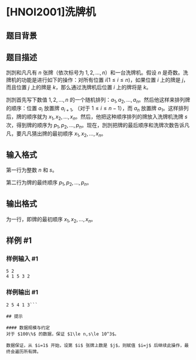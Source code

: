 # [HNOI2001]洗牌机

## 题目背景



## 题目描述

剀剀和凡凡有 $n$ 张牌（依次标号为 $1,2,\ldots,n$）和一台洗牌机。假设 $n$ 是奇数。洗牌机的功能是进行如下的操作：对所有位置 $i(1\le i\le n)$，如果位置 $i$ 上的牌是 $j$，而且位置 $j$ 上的牌是 $k$，那么通过洗牌机后位置 $i$ 上的牌将是 $k$。

剀剀首先写下数值 $1,2,\ldots,n$ 的一个随机排列：$a_1,a_2,\ldots,a_n$。然后他这样来排列牌的顺序：位置 $a_i$ 放置牌 $a_{i+1}$, （对于 $1\le i\le n-1$），而 $a_n$ 放置牌 $a_1$。这样排列后，牌的顺序就为 $x_1,x_2,\ldots ,x_n$。然后，他把这种顺序排列的牌放入洗牌机洗牌 $s$ 次，得到牌的顺序为 $p_1,p_2,\ldots,p_n$。现在，剀剀把牌的最后顺序和洗牌次数告诉凡凡，要凡凡猜出牌的最初顺序 $x_1,x_2,\ldots,x_n$。


## 输入格式

第一行为整数 $n$ 和 $s$。

第二行为牌的最终顺序  $p_1,p_2,\ldots,p_n$。

## 输出格式

为一行，即牌的最初顺序 $x_1,x_2,\ldots,x_n$。

## 样例 #1

### 样例输入 #1
```
5 2          
4 1 5 3 2
```

### 样例输出 #1

```
2 5 4 1 3```

## 提示

#### 数据规模与约定
对于 $100\%$ 的数据，保证 $1\le n,s\le 10^3$。

数据保证，从 $i=1$ 开始，设第 $i$ 张牌上数是 $j$，则赋值 $i=j$ 后继续此操作，最终会遍历所有牌。
